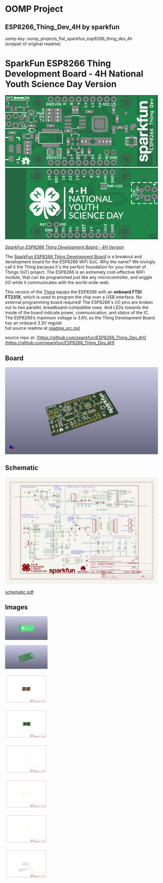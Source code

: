 # OOMP Project  
## ESP8266_Thing_Dev_4H  by sparkfun  
  
oomp key: oomp_projects_flat_sparkfun_esp8266_thing_dev_4h  
(snippet of original readme)  
  
SparkFun ESP8266 Thing Development Board - 4H National Youth Science Day Version  
========================================  
  
![SparkFun ESP8266 Thing Development Board - 4H Top](https://github.com/sparkfun/ESP8266_Thing_Dev_4H/raw/master/Hardware/Artwork/ESP8266-Thing-Dev_board-4H_top.png)  
![SparkFun ESP8266 Thing Development Board - 4H Bottom](https://github.com/sparkfun/ESP8266_Thing_Dev_4H/raw/master/Hardware/Artwork/ESP8266-Thing-Dev_board-4H_bottom.png)  
  
[*SparkFun ESP8266 Thing Development Board  - 4H Version*](https://www.sparkfun.com/products/13711)  
  
The [SparkFun ESP8266 Thing Development Board](https://www.sparkfun.com/products/13711) is a breakout and development board for the ESP8266 WiFi SoC. Why the name? We lovingly call it the Thing because it's the perfect foundation for your Internet of Things (IoT) project. The ESP8266 is an extremely cost-effective WiFi module, that can be programmed just like any microcontroller, and wiggle I/O while it communicates with the world-wide-web.  
  
This version of the [Thing](https://www.sparkfun.com/products/13231) equips the ESP8266 with an **onboard FTDI FT231X**, which is used to program the chip over a USB interface. No external programming board required! The ESP8266's I/O pins are broken out to two parallel, breadboard-compatible rows. And LEDs towards the inside of the board indicate power, communication, and status of the IC. The ESP8266’s maximum voltage is 3.6V, so the Thing Development Board has an onboard 3.3V regulat  
  full source readme at [readme_src.md](readme_src.md)  
  
source repo at: [https://github.com/sparkfun/ESP8266_Thing_Dev_4H](https://github.com/sparkfun/ESP8266_Thing_Dev_4H)  
## Board  
  
[![working_3d.png](working_3d_600.png)](working_3d.png)  
## Schematic  
  
[![working_schematic.png](working_schematic_600.png)](working_schematic.png)  
  
[schematic pdf](working_schematic.pdf)  
## Images  
  
[![working_3D_bottom.png](working_3D_bottom_140.png)](working_3D_bottom.png)  
  
[![working_3D_top.png](working_3D_top_140.png)](working_3D_top.png)  
  
[![working_assembly_page_01.png](working_assembly_page_01_140.png)](working_assembly_page_01.png)  
  
[![working_assembly_page_02.png](working_assembly_page_02_140.png)](working_assembly_page_02.png)  
  
[![working_assembly_page_03.png](working_assembly_page_03_140.png)](working_assembly_page_03.png)  
  
[![working_assembly_page_04.png](working_assembly_page_04_140.png)](working_assembly_page_04.png)  
  
[![working_assembly_page_05.png](working_assembly_page_05_140.png)](working_assembly_page_05.png)  
  
[![working_assembly_page_06.png](working_assembly_page_06_140.png)](working_assembly_page_06.png)  
